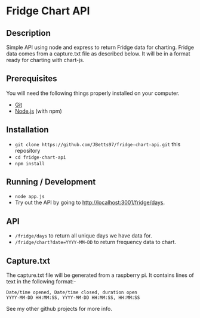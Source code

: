 # Fridge Chart API

## Description
Simple API using node and express to return Fridge data for charting.
Fridge data comes from a capture.txt file as described below.
It will be in a format ready for charting with chart-js.

## Prerequisites

You will need the following things properly installed on your computer.

* [Git](https://git-scm.com/)
* [Node.js](https://nodejs.org/) (with npm)

## Installation

* `git clone https://github.com/JBetts97/fridge-chart-api.git` this repository
* `cd fridge-chart-api`
* `npm install`

## Running / Development

* `node app.js`
* Try out the API by going to [http://localhost:3001/fridge/days](http://localhost:3001/fridge/days).


## API
* `/fridge/days` to return all unique days we have data for.
* `/fridge/chart?date=YYYY-MM-DD` to return frequency data to chart.

## Capture.txt
The capture.txt file will be generated from a raspberry pi.
It contains lines of text in the following format:-
```
Date/time opened, Date/time closed, duration open
YYYY-MM-DD HH:MM:SS, YYYY-MM-DD HH:MM:SS, HH:MM:SS
```

See my other github projects for more info.
